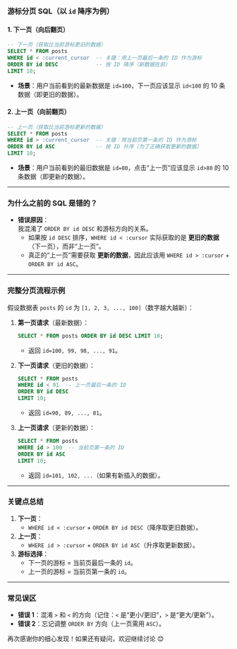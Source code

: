 

### **游标分页 SQL（以 `id` 降序为例）**
#### **1. 下一页（向后翻页）**
```sql
-- 下一页（获取比当前游标更旧的数据）
SELECT * FROM posts 
WHERE id < :current_cursor  -- 关键：用上一页最后一条的 ID 作为游标
ORDER BY id DESC            -- 按 ID 降序（新数据在前）
LIMIT 10;
```
- **场景**：用户当前看到的最新数据是 `id=100`，下一页应该显示 `id<100` 的 10 条数据（即更旧的数据）。

#### **2. 上一页（向前翻页）**
```sql
-- 上一页（获取比当前游标更新的数据）
SELECT * FROM posts 
WHERE id > :current_cursor  -- 关键：用当前页第一条的 ID 作为游标
ORDER BY id ASC             -- 按 ID 升序（为了正确获取更新的数据）
LIMIT 10;
```
- **场景**：用户当前看到的最旧数据是 `id=80`，点击“上一页”应该显示 `id>80` 的 10 条数据（即更新的数据）。

---

### **为什么之前的 SQL 是错的？**
- **错误原因**：  
  我混淆了 `ORDER BY id DESC` 和游标方向的关系。  
  - 如果按 `id DESC` 排序，`WHERE id < :cursor` 实际获取的是 **更旧的数据**（下一页），而非“上一页”。  
  - 真正的“上一页”需要获取 **更新的数据**，因此应该用 `WHERE id > :cursor` + `ORDER BY id ASC`。

---

### **完整分页流程示例**
假设数据表 `posts` 的 `id` 为 `[1, 2, 3, ..., 100]`（数字越大越新）：
1. **第一页请求**（最新数据）：
   ```sql
   SELECT * FROM posts ORDER BY id DESC LIMIT 10;
   ```
   - 返回 `id=100, 99, 98, ..., 91`。

2. **下一页请求**（更旧的数据）：
   ```sql
   SELECT * FROM posts 
   WHERE id < 91  -- 上一页最后一条的 ID
   ORDER BY id DESC 
   LIMIT 10;
   ```
   - 返回 `id=90, 89, ..., 81`。

3. **上一页请求**（更新的数据）：
   ```sql
   SELECT * FROM posts 
   WHERE id > 100  -- 当前页第一条的 ID
   ORDER BY id ASC 
   LIMIT 10;
   ```
   - 返回 `id=101, 102, ...`（如果有新插入的数据）。

---

### **关键点总结**
1. **下一页**：  
   - `WHERE id < :cursor` + `ORDER BY id DESC`（降序取更旧数据）。  
2. **上一页**：  
   - `WHERE id > :cursor` + `ORDER BY id ASC`（升序取更新数据）。  
3. **游标选择**：  
   - 下一页的游标 = 当前页最后一条的 `id`。  
   - 上一页的游标 = 当前页第一条的 `id`。  

---

### **常见误区**
- **错误 1**：混淆 `>` 和 `<` 的方向（记住：`<` 是“更小/更旧”，`>` 是“更大/更新”）。  
- **错误 2**：忘记调整 `ORDER BY` 方向（上一页需用 `ASC`）。  

再次感谢你的细心发现！如果还有疑问，欢迎继续讨论 😊